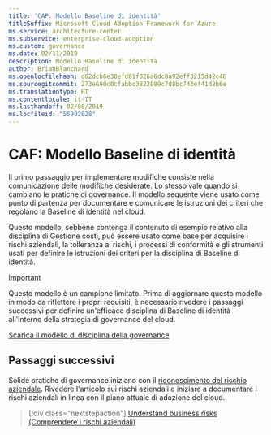 ```yaml
---
title: 'CAF: Modello Baseline di identità'
titleSuffix: Microsoft Cloud Adoption Framework for Azure
ms.service: architecture-center
ms.subservice: enterprise-cloud-adoption
ms.custom: governance
ms.date: 02/11/2019
description: Modello Baseline di identità
author: BrianBlanchard
ms.openlocfilehash: d62dcb6e30efd81f026a6dc8a92eff3215d42c46
ms.sourcegitcommit: 273e690c0cfabbc3822089c7d8bc743ef41d2b6e
ms.translationtype: HT
ms.contentlocale: it-IT
ms.lasthandoff: 02/08/2019
ms.locfileid: "55902028"
---
```

# <a name="caf-identity-baseline-template"></a>CAF: Modello Baseline di identità

Il primo passaggio per implementare modifiche consiste nella comunicazione delle modifiche desiderate. Lo stesso vale quando si cambiano le pratiche di governance. Il modello seguente viene usato come punto di partenza per documentare e comunicare le istruzioni dei criteri che regolano la Baseline di identità nel cloud.  

Questo modello, sebbene contenga il contenuto di esempio relativo alla disciplina di Gestione costi, può essere usato come base per acquisire i rischi aziendali, la tolleranza ai rischi, i processi di conformità e gli strumenti usati per definire le istruzioni dei criteri per la disciplina di Baseline di identità.

> [!IMPORTANT]
> Questo modello è un campione limitato. Prima di aggiornare questo modello in modo da riflettere i propri requisiti, è necessario rivedere i passaggi successivi per definire un'efficace disciplina di Baseline di identità all'interno della strategia di governance del cloud.

<!-- markdownlint-disable MD033 -->

 <a href="https://archcenter.blob.core.windows.net/cdn/fusion/governance/Governance Discipline Template.docx">Scarica il modello di disciplina della governance</a>

<!-- markdownlint-enable MD033 -->

## <a name="next-steps"></a>Passaggi successivi

Solide pratiche di governance iniziano con il [riconoscimento del rischio aziendale](./business-risks.md). Rivedere l'articolo sui rischi aziendali e iniziare a documentare i rischi aziendali in linea con il piano attuale di adozione del cloud.

> [!div class="nextstepaction"]
> [Understand business risks (Comprendere i rischi aziendali)](./business-risks.md)
